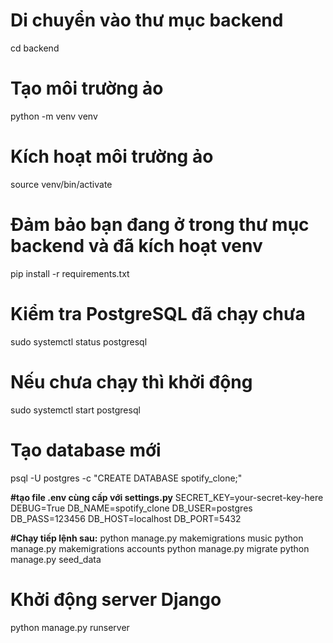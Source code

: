 # Di chuyển vào thư mục backend
cd backend

# Tạo môi trường ảo
python -m venv venv

# Kích hoạt môi trường ảo
source venv/bin/activate

# Đảm bảo bạn đang ở trong thư mục backend và đã kích hoạt venv
pip install -r requirements.txt

# Kiểm tra PostgreSQL đã chạy chưa
sudo systemctl status postgresql

# Nếu chưa chạy thì khởi động
sudo systemctl start postgresql

# Tạo database mới
psql -U postgres -c "CREATE DATABASE spotify_clone;"

**#tạo file .env cùng cấp với settings.py**
SECRET_KEY=your-secret-key-here
DEBUG=True
DB_NAME=spotify_clone
DB_USER=postgres
DB_PASS=123456
DB_HOST=localhost
DB_PORT=5432

**#Chạy tiếp lệnh sau:**
python manage.py makemigrations music
python manage.py makemigrations accounts
python manage.py migrate
python manage.py seed_data

# Khởi động server Django
python manage.py runserver